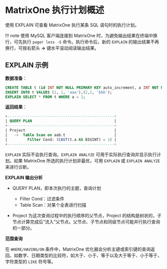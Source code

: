 # MatrixOne 执行计划概述

使用 EXPLAIN 可查看 MatrixOne 执行某条 SQL 语句时的执行计划。

!!! note
    使用 MySQL 客户端连接到 MatrixOne 时，为避免输出结果在终端中换行，可先执行 `pager less -S` 命令。执行命令后，新的 `EXPLAIN` 的输出结果不再换行，可按右箭头 **→** 键水平滚动阅读输出结果。

## EXPLAIN 示例

**数据准备**：

```sql
CREATE TABLE t (id INT NOT NULL PRIMARY KEY auto_increment, a INT NOT NULL, pad1 VARCHAR(255), INDEX(a));
INSERT INTO t VALUES (1, 1, 'aaa'),(2,2, 'bbb');
EXPLAIN SELECT * FROM t WHERE a = 1;
```

**返回结果**：

```sql
+------------------------------------------------+
| QUERY PLAN                                     |
+------------------------------------------------+
| Project                                        |
|   ->  Table Scan on aab.t                      |
|         Filter Cond: (CAST(t.a AS BIGINT) = 1) |
+------------------------------------------------+
```

`EXPLAIN` 实际不会执行查询。`EXPLAIN ANALYZE` 可用于实际执行查询并显示执行计划。如果 MatrixOne 所选的执行计划非最优，可用 `EXPLAIN` 或 `EXPLAIN ANALYZE` 来进行诊断。

**EXPLAIN 输出分析**

- QUERY PLAN，即本次执行的主题，查询计划

   + Filter Cond：过滤条件
   + Table Scan：对某个全表进行扫描

- Project 为这次查询过程中的执行顺序的父节点，Project 的结构是树状的，子节点计算完成后“流入”父节点。父节点、子节点和同级节点可能并行执行查询的一部分。

**范围查询**

在 `WHERE/HAVING/ON` 条件中，MatrixOne 优化器会分析主键或索引键的查询返回。如数字、日期类型的比较符，如大于、小于、等于以及大于等于、小于等于，字符类型的 `LIKE` 符号等。
